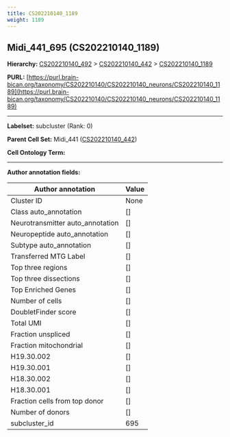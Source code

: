 ```yaml
---
title: CS202210140_1189
weight: 1189
---
```

## Midi_441_695 (CS202210140_1189)
<b>Hierarchy: </b>
[CS202210140_492](../CS202210140_492) >
[CS202210140_442](../CS202210140_442) >
[CS202210140_1189](../CS202210140_1189)

**PURL:** [https://purl.brain-bican.org/taxonomy/CS202210140/CS202210140_neurons/CS202210140_1189](https://purl.brain-bican.org/taxonomy/CS202210140/CS202210140_neurons/CS202210140_1189)

---


**Labelset:** subcluster (Rank: 0)

**Parent Cell Set:** Midi_441 ([CS202210140_442](../CS202210140_442))



**Cell Ontology Term:** 

[MARKER GENES.]: #


---

[TRANSFERRED ANNOTATIONS.]: #


[AUTHOR ANNOTATION FIELDS.]: #


**Author annotation fields:**

| Author annotation | Value |
|-------------------|-------|
|Cluster ID|None|
|Class auto_annotation|[]|
|Neurotransmitter auto_annotation|[]|
|Neuropeptide auto_annotation|[]|
|Subtype auto_annotation|[]|
|Transferred MTG Label|[]|
|Top three regions|[]|
|Top three dissections|[]|
|Top Enriched Genes|[]|
|Number of cells|[]|
|DoubletFinder score|[]|
|Total UMI|[]|
|Fraction unspliced|[]|
|Fraction mitochondrial|[]|
|H19.30.002|[]|
|H19.30.001|[]|
|H18.30.002|[]|
|H18.30.001|[]|
|Fraction cells from top donor|[]|
|Number of donors|[]|
|subcluster_id|695|
